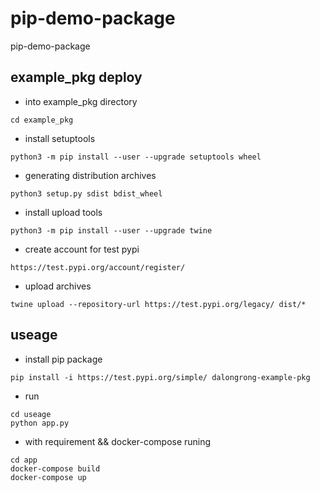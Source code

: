 # pip-demo-package

pip-demo-package

## example_pkg deploy

* into example_pkg directory

```code
cd example_pkg
```

* install setuptools

```code
python3 -m pip install --user --upgrade setuptools wheel

```

* generating distribution archives

```code
python3 setup.py sdist bdist_wheel
```

* install upload tools

```code
python3 -m pip install --user --upgrade twine
```

* create account  for test pypi

```code
https://test.pypi.org/account/register/
```

* upload archives

```code
twine upload --repository-url https://test.pypi.org/legacy/ dist/*
```

## useage

* install pip package

```code
pip install -i https://test.pypi.org/simple/ dalongrong-example-pkg
```

* run

```code
cd useage
python app.py
```

* with requirement && docker-compose runing

```code
cd app
docker-compose build
docker-compose up
```